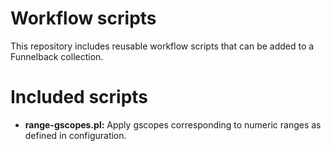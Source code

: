 # Workflow scripts

This repository includes reusable workflow scripts that can be added to a Funnelback collection.

# Included scripts

* **range-gscopes.pl:** Apply gscopes corresponding to numeric ranges as defined in configuration.
